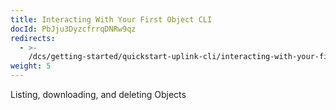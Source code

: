 ```yaml
---
title: Interacting With Your First Object CLI
docId: PbJju3DyzcfrrqDNRw9qz
redirects:
  - >-
    /dcs/getting-started/quickstart-uplink-cli/interacting-with-your-first-object
weight: 5
---
```


Listing, downloading, and deleting Objects

[](docId:oqG_1YITa3eUuBYrbJMTw)

[](docId:K7tsSNrIYYpelUFtVKe_F)

[](docId:Fr6x2DasCtv9DzvMQ8ugg)
